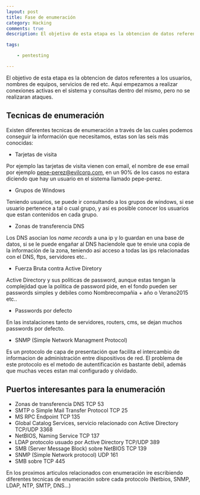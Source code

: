 ```yaml
---
layout: post
title: Fase de enumeración
category: Hacking
comments: true
description: El objetivo de esta etapa es la obtencion de datos referentes a los usuarios, nombres de equipos, servicios de red etc. Aqui empezamos a realizar conexiones activas en el sistema y consultas dentro del mismo, pero no se realizaran ataques.

tags:   

    - pentesting

---
```


El objetivo de esta etapa es la obtencion de datos referentes a los usuarios, nombres de equipos, servicios de red etc. Aqui empezamos a realizar conexiones activas en el sistema y consultas dentro del mismo, pero no se realizaran ataques.


## Tecnicas de enumeración

Existen diferentes tecnicas de enumeración a través de las cuales podemos conseguir la información que necesitamos, estas son las seis más conocidas:

* Tarjetas de visita

Por ejemplo las tarjetas de visita vienen con email, el nombre de ese email por ejemplo pepe-perez@evilcorp.com, en un 90% de los casos no estara diciendo que hay un usuario en el sistema llamado pepe-perez.

* Grupos de Windows

Teniendo usuarios, se puede ir consultando a los grupos de windows, si ese usuario pertenece a tal o cual grupo, y asi es posible conocer los usuarios que estan contenidos en cada grupo.

* Zonas de transferencia DNS

Los DNS asocian los _name records_ a una ip y lo guardan en una base de datos, si se le puede engañar al DNS haciendole que te envie una copia de la información de la zona,  teniendo asi acceso a todas las ips relacionadas con el DNS, ftps, servidores etc..

* Fuerza Bruta contra Active Diretory

Active Directory y sus politicas de password, aunque estas tengan la complejidad que la politica de password pide, en el fondo pueden ser passwords simples y debiles como Nombrecompañia + año o Verano2015 etc..

* Passwords por defecto

En las instalaciones tanto de servidores, routers, cms, se dejan muchos passwords por defecto.

* SNMP (Simple Network Managment Protocol)

Es un protocolo de capa de presentación que facilita el intercambio de informacion de administración entre dispositivos de red. El problema de este protocolo es el metodo de autentificación es bastante debil, además que muchas veces estan mal configurado y olvidado.


## Puertos interesantes para la enumeración

* Zonas de transferencia DNS TCP 53
* SMTP o Simple Mail Transfer Protocol TCP 25
* MS RPC Endpoint  TCP 135
* Global Catalog Services, servicio relacionado con Active Directory  TCP/UDP 3368
* NetBIOS, Naming Service TCP 137
* LDAP protocolo usuado por Active Directory TCP/UDP 389
* SMB (Server Message Block) sobre NetBIOS TCP 139
* SNMP (Simple Network protocol) UDP 161
* SMB sobre TCP 445


En los proximos articulos relacionados con enumeración ire escribiendo diferentes tecnicas de enumeración sobre cada protocolo (Netbios, SNMP, LDAP, NTP, SMTP, DNS...)

